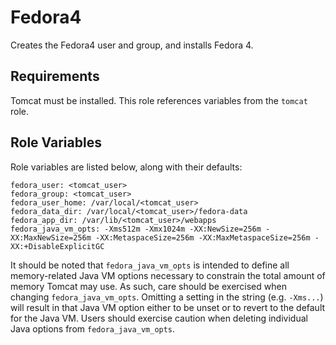 Fedora4
=========

Creates the Fedora4 user and group, and installs Fedora 4.

Requirements
------------

Tomcat must be installed.  This role references variables from the `tomcat` role.

Role Variables
--------------

Role variables are listed below, along with their defaults:

    fedora_user: <tomcat_user>
    fedora_group: <tomcat_user>
    fedora_user_home: /var/local/<tomcat_user>
    fedora_data_dir: /var/local/<tomcat_user>/fedora-data
    fedora_app_dir: /var/lib/<tomcat_user>/webapps
    fedora_java_vm_opts: -Xms512m -Xmx1024m -XX:NewSize=256m -XX:MaxNewSize=256m -XX:MetaspaceSize=256m -XX:MaxMetaspaceSize=256m -XX:+DisableExplicitGC


It should be noted that `fedora_java_vm_opts` is intended to define all memory-related Java VM options necessary to constrain the total amount of memory Tomcat may use.  As such, care should be exercised when changing `fedora_java_vm_opts`.  Omitting a setting in the string (e.g. `-Xms...`) will result in that Java VM option either to be unset or to revert to the default for the Java VM.  Users should exercise caution when deleting individual Java options from `fedora_java_vm_opts`.
